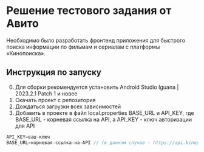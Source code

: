 # Решение тестового задания от Авито
Необходимо было разработать фронтенд приложения для быстрого поиска информации по фильмам и сериалам с платформы «Кинопоиска».
## Инструкция по запуску
0) Для сборки рекомендуется установить Android Studio Iguana | 2023.2.1 Patch 1 и новее
1) Скачать проект с репозитория
2) Дождаться загрузки всех зависимостей
3) Добавить в проекте в файл local.properties BASE_URL и API_KEY, где BASE_URL - корневая ссылка на API, а API_KEY - ключ авторизации для API
```Groovy
API_KEY=ваш-ключ
BASE_URL=корневая-ссылка-на-API // (в данном случае - https://api.kinopoisk.dev/)
``` 
